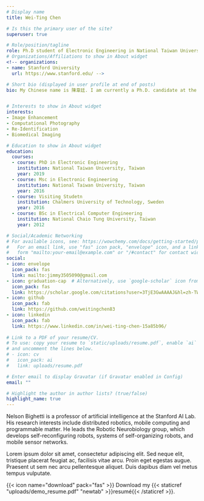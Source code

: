 ```yaml
---
# Display name
title: Wei-Ting Chen

# Is this the primary user of the site?
superuser: true

# Role/position/tagline
role: Ph.D student of Electronic Engineering in National Taiwan University / Incomming Researcher of Electrical Engineering in Stanford University 
# Organizations/Affiliations to show in About widget
<!-- organizations:
- name: Stanford University
  url: https://www.stanford.edu/ -->

# Short bio (displayed in user profile at end of posts)
bio: My Chinese name is 陳韋廷. I am currently a Ph.D. candidate at the Graduate Institute of Electronic Engineering at National Taiwan University (NTU).  I am an incoming visiting student researcher at Stanford Computational Imaging Lab and collaborate with Prof. Gordon Wetzstein in 2022. My advisor is Prof. Sy-Yen Kuo, and I co-work with Prof. Jian-Jiun Ding and Prof. Yu-Chiang Frank Wang. Currently, I serve as a student research scientist at ASUS Intelligence Cloud Service. I received my Bachelor of Science degree at National Chiao Tung University (NCTU) in 2016, where I was supervised by Prof. Sheng-Chieh Huang and Ching-Cheng Chuang. I served as an exchange student in my senior year at Chalmers University of Technology, Sweden. I have lead several projects in the past three years, and I am a dynamic, easy-going, ambitious, open-minded and optimistic person.


# Interests to show in About widget
interests:
- Image Enhancement
- Computational Photography
- Re-Identification
- Biomedical Imaging

# Education to show in About widget
education:
  courses:
  - course: PhD in Electronic Engineering
    institution: National Taiwan University, Taiwan
    year: 2019
  - course: Msc in Electronic Engineering
    institution: National Taiwan University, Taiwan
    year: 2016
  - course: Visiting Studetn
    institution: Chalmers University of Technology, Sweden
    year: 2016
  - course: BSc in Electrical Computer Engineering
    institution: National Chaio Tung University, Taiwan
    year: 2012

# Social/Academic Networking
# For available icons, see: https://wowchemy.com/docs/getting-started/page-builder/#icons
#   For an email link, use "fas" icon pack, "envelope" icon, and a link in the
#   form "mailto:your-email@example.com" or "/#contact" for contact widget.
social:
- icon: envelope
  icon_pack: fas
  link: mailto:jimmy3505090@gmail.com
- icon: graduation-cap  # Alternatively, use `google-scholar` icon from `ai` icon pack
  icon_pack: fas
  link: https://scholar.google.com/citations?user=3TjE3GwAAAAJ&hl=zh-TW
- icon: github
  icon_pack: fab
  link: https://github.com/weitingchen83
- icon: linkedin
  icon_pack: fab
  link: https://www.linkedin.com/in/wei-ting-chen-15a85b96/
  
# Link to a PDF of your resume/CV.
# To use: copy your resume to `static/uploads/resume.pdf`, enable `ai` icons in `params.toml`, 
# and uncomment the lines below.
# - icon: cv
#   icon_pack: ai
#   link: uploads/resume.pdf

# Enter email to display Gravatar (if Gravatar enabled in Config)
email: ""

# Highlight the author in author lists? (true/false)
highlight_name: true
---
```


Nelson Bighetti is a professor of artificial intelligence at the Stanford AI Lab. His research interests include distributed robotics, mobile computing and programmable matter. He leads the Robotic Neurobiology group, which develops self-reconfiguring robots, systems of self-organizing robots, and mobile sensor networks.

Lorem ipsum dolor sit amet, consectetur adipiscing elit. Sed neque elit, tristique placerat feugiat ac, facilisis vitae arcu. Proin eget egestas augue. Praesent ut sem nec arcu pellentesque aliquet. Duis dapibus diam vel metus tempus vulputate.

{{< icon name="download" pack="fas" >}} Download my {{< staticref "uploads/demo_resume.pdf" "newtab" >}}resumé{{< /staticref >}}.
